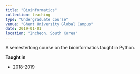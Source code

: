 ```yaml
---
title: "Bioinformatics"
collection: teaching
type: "Undergraduate course"
venue: "Ghent University Global Campus"
date: 2019-01-01
location: "Incheon, South Korea"
---
```


A semesterlong course on the bioinformatics taught in Python.

**Taught in**
* 2018-2019
